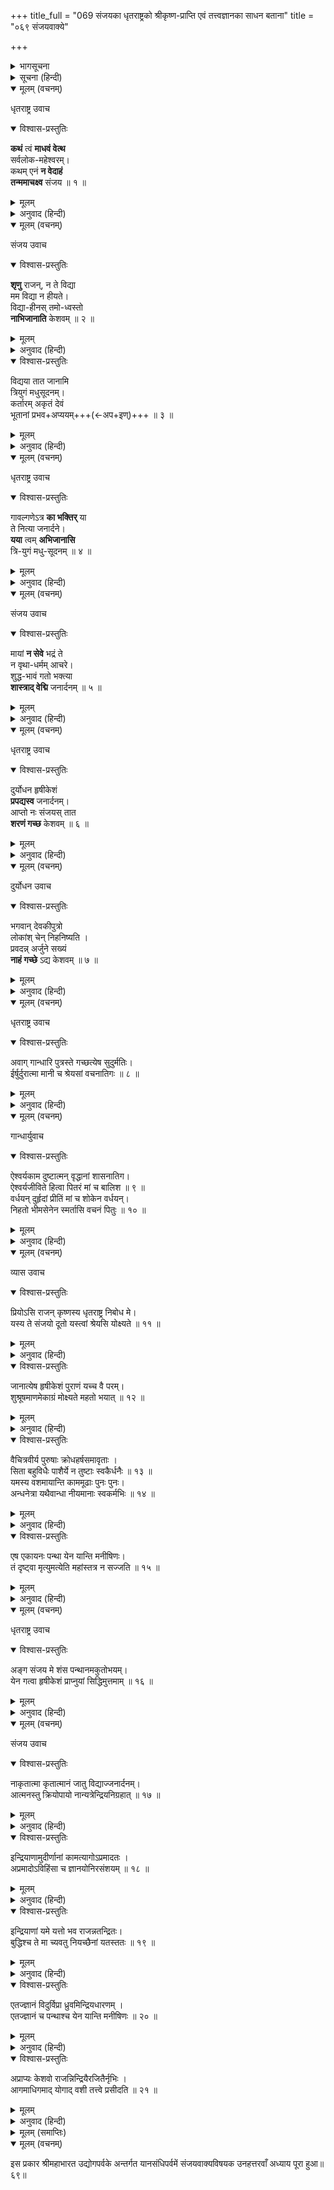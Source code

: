 +++
title_full = "069 संजयका धृतराष्ट्रको श्रीकृष्ण-प्राप्ति एवं तत्त्वज्ञानका साधन बताना"
title = "०६९ संजयवाक्ये"

+++

<details><summary>भागसूचना</summary>

एकोनसप्ततितमोऽध्यायः
</details>

<details><summary>सूचना (हिन्दी)</summary>

संजयका धृतराष्ट्रको श्रीकृष्ण-प्राप्ति एवं तत्त्वज्ञानका साधन बताना
</details>

<details open><summary>मूलम् (वचनम्)</summary>

धृतराष्ट्र उवाच
</details>

<details open><summary>विश्वास-प्रस्तुतिः</summary>

**कथं** त्वं **माधवं वेत्थ**  
सर्वलोक-महेश्वरम्।  
कथम् एनं **न वेदाहं**  
**तन्ममाचक्ष्व** संजय ॥ १ ॥
</details>

<details><summary>मूलम्</summary>

कथं त्वं माधवं वेत्थ सर्वलोकमहेश्वरम्।  
कथमेनं न वेदाहं तन्ममाचक्ष्व संजय ॥ १ ॥
</details>

<details><summary>अनुवाद (हिन्दी)</summary>

_धृतराष्ट्रने पूछा—_ संजय! मधुवंशी भगवान् श्रीकृष्ण समस्त लोकोंके महान् ईश्वर हैं, इस बातको तुम कैसे जानते हो? और मैं इन्हें इस रूपमें क्यों नहीं जानता? इसका रहस्य मुझे बताओ॥१॥
</details>

<details open><summary>मूलम् (वचनम्)</summary>

संजय उवाच
</details>

<details open><summary>विश्वास-प्रस्तुतिः</summary>

**शृणु** राजन्, न ते विद्या  
मम विद्या न हीयते।  
विद्या-हीनस् तमो-ध्वस्तो  
**नाभिजानाति** केशवम् ॥ २ ॥
</details>

<details><summary>मूलम्</summary>

शृणु राजन् न ते विद्या मम विद्या न हीयते।  
विद्याहीनस्तमोध्वस्तो नाभिजानाति केशवम् ॥ २ ॥
</details>

<details><summary>अनुवाद (हिन्दी)</summary>

_संजयने कहा—_ राजन्! सुनिये, आपको तत्त्वज्ञान प्राप्त नहीं है और मेरी ज्ञानदृष्टि कभी लुप्त नहीं होती है। जो मनुष्य तत्त्वज्ञानसे शून्य है और जिसकी बुद्धि अज्ञानान्धकारसे विनष्ट हो चुकी है, वह श्रीकृष्णके वास्तविक स्वरूपको नहीं जान सकता॥२॥
</details>

<details open><summary>विश्वास-प्रस्तुतिः</summary>

विद्यया तात जानामि  
त्रियुगं मधुसूदनम्।  
कर्तारम् अकृतं देवं  
भूतानां प्रभव+अप्ययम्+++(←अप+इण्)+++ ॥ ३ ॥
</details>

<details><summary>मूलम्</summary>

विद्यया तात जानामि त्रियुगं मधुसूदनम्।  
कर्तारमकृतं देवं भूतानां प्रभवाप्ययम् ॥ ३ ॥
</details>

<details><summary>अनुवाद (हिन्दी)</summary>

तात! मैं ज्ञानदृष्टिसे ही प्राणियोंकी उत्पत्ति और विनाश करनेवाले त्रियुगस्वरूप भगवान् मधुसूदनको, जो सबके कर्ता हैं, परंतु किसीके कार्य नहीं हैं, जानता हूँ॥३॥
</details>

<details open><summary>मूलम् (वचनम्)</summary>

धृतराष्ट्र उवाच
</details>

<details open><summary>विश्वास-प्रस्तुतिः</summary>

गावल्गणेऽत्र **का भक्तिर्** या  
ते नित्या जनार्दने।  
**यया** त्वम् **अभिजानासि**  
त्रि-युगं मधु-सूदनम् ॥ ४ ॥
</details>

<details><summary>मूलम्</summary>

गावल्गणेऽत्र का भक्तिर्या ते नित्या जनार्दने।  
यया त्वमभिजानासि त्रियुगं मधुसूदनम् ॥ ४ ॥
</details>

<details><summary>अनुवाद (हिन्दी)</summary>

_धृतराष्ट्रने पूछा—_ संजय! भगवान् श्रीकृष्णमें जो तुम्हारी नित्य भक्ति है, उसका स्वरूप क्या है? जिससे तुम त्रियुगस्वरूप भगवान् मधुसूदनके तत्त्वको जानते हो॥४॥
</details>

<details open><summary>मूलम् (वचनम्)</summary>

संजय उवाच
</details>

<details open><summary>विश्वास-प्रस्तुतिः</summary>

मायां **न सेवे** भद्रं ते  
न वृथा-धर्मम् आचरे।  
शुद्ध-भावं गतो भक्त्या  
**शास्त्राद् वेद्मि** जनार्दनम् ॥ ५ ॥
</details>

<details><summary>मूलम्</summary>

मायां न सेवे भद्रं ते न वृथा धर्ममाचरे।  
शुद्धभावं गतो भक्त्या शास्त्राद् वेद्मि जनार्दनम् ॥ ५ ॥
</details>

<details><summary>अनुवाद (हिन्दी)</summary>

_संजयने कहा—_ महाराज! आपका कल्याण हो। मैं कभी माया (छल-कपट)-का सेवन नहीं करता। व्यर्थ (पाखण्डपूर्ण) धर्मका आचरण नहीं करता। भगवान्‌की भक्तिसे मेरा अन्तःकरण शुद्ध हो गया है; अतः मैं शास्त्रके वचनोंसे भगवान् श्रीकृष्णके स्वरूपको यथावत् जानता हूँ॥५॥
</details>

<details open><summary>मूलम् (वचनम्)</summary>

धृतराष्ट्र उवाच
</details>

<details open><summary>विश्वास-प्रस्तुतिः</summary>

दुर्योधन हृषीकेशं  
**प्रपद्यस्व** जनार्दनम्।  
आप्तो नः संजयस् तात  
**शरणं गच्छ** केशवम् ॥ ६ ॥
</details>

<details><summary>मूलम्</summary>

दुर्योधन हृषीकेशं प्रपद्यस्व जनार्दनम्।  
आप्तो नः संजयस्तात शरणं गच्छ केशवम् ॥ ६ ॥
</details>

<details><summary>अनुवाद (हिन्दी)</summary>

_यह सुनकर धृतराष्ट्रने दुर्योधनसे कहा—_ बेटा दुर्योधन! संजय हमलोगोंका विश्वासपात्र है। इसकी बातोंपर श्रद्धा करके तुम सम्पूर्ण इन्द्रियोंके प्रेरक जनार्दन भगवान् श्रीकृष्णका आश्रय लो; उन्हींकी शरणमें जाओ॥६॥
</details>

<details open><summary>मूलम् (वचनम्)</summary>

दुर्योधन उवाच
</details>

<details open><summary>विश्वास-प्रस्तुतिः</summary>

भगवान् देवकीपुत्रो  
लोकांश् चेन् निहनिष्यति ।  
प्रवदन्न् अर्जुने सख्यं  
**नाहं गच्छे** ऽद्य केशवम् ॥ ७ ॥
</details>

<details><summary>मूलम्</summary>

भगवान् देवकीपुत्रो लोकांश्चेन्निहनिष्यति ।  
प्रवदन्नर्जुने सख्यं नाहं गच्छेऽद्य केशवम् ॥ ७ ॥
</details>

<details><summary>अनुवाद (हिन्दी)</summary>

_दुर्योधन बोला—_ पिताजी! माना कि देवकीनन्दन श्रीकृष्ण साक्षात् भगवान् हैं और वे इच्छा करते ही सम्पूर्ण लोकोंका संहार कर डालेंगे, तथापि वे अपनेको अर्जुनका मित्र बताते हैं; अतः अब मैं उनकी शरणमें नहीं जाऊँगा॥७॥
</details>

<details open><summary>मूलम् (वचनम्)</summary>

धृतराष्ट्र उवाच
</details>

<details open><summary>विश्वास-प्रस्तुतिः</summary>

अवाग् गान्धारि पुत्रस्ते गच्छत्येष सुदुर्मतिः।  
ईर्षुर्दुरात्मा मानी च श्रेयसां वचनातिगः ॥ ८ ॥
</details>

<details><summary>मूलम्</summary>

अवाग् गान्धारि पुत्रस्ते गच्छत्येष सुदुर्मतिः।  
ईर्षुर्दुरात्मा मानी च श्रेयसां वचनातिगः ॥ ८ ॥
</details>

<details><summary>अनुवाद (हिन्दी)</summary>

_तब धृतराष्ट्रने गान्धारीसे कहा—_ गान्धारी! तुम्हारा दुर्बुद्धि, दुरात्मा, ईर्ष्यालु और अभिमानी पुत्र श्रेष्ठ पुरुषोंकी आज्ञाका उल्लंघन करके नरककी ओर जा रहा है॥८॥
</details>

<details open><summary>मूलम् (वचनम्)</summary>

गान्धार्युवाच
</details>

<details open><summary>विश्वास-प्रस्तुतिः</summary>

ऐश्वर्यकाम दुष्टात्मन् वृद्धानां शासनातिग।  
ऐश्वर्यजीविते हित्वा पितरं मां च बालिश ॥ ९ ॥  
वर्धयन् दुर्हृदां प्रीतिं मां च शोकेन वर्धयन्।  
निहतो भीमसेनेन स्मर्तासि वचनं पितुः ॥ १० ॥
</details>

<details><summary>मूलम्</summary>

ऐश्वर्यकाम दुष्टात्मन् वृद्धानां शासनातिग।  
ऐश्वर्यजीविते हित्वा पितरं मां च बालिश ॥ ९ ॥  
वर्धयन् दुर्हृदां प्रीतिं मां च शोकेन वर्धयन्।  
निहतो भीमसेनेन स्मर्तासि वचनं पितुः ॥ १० ॥
</details>

<details><summary>अनुवाद (हिन्दी)</summary>

_गान्धारी बोली—_ दुष्टात्मा दुर्योधन! तू ऐश्वर्यकी इच्छा रखकर अपने बड़े-बूढ़ोंकी आज्ञाका उल्लंघन करता है! अरे मूर्ख! इस ऐश्वर्य, जीवन, पिता और मुझ माताको भी त्यागकर शत्रुओंकी प्रसन्नता और मेरा शोक बढ़ाता हुआ जब तू भीमसेनके हाथों मारा जायगा, उस समय तुझे पिताकी बातें याद आयेंगी॥९-१०॥
</details>

<details open><summary>मूलम् (वचनम्)</summary>

व्यास उवाच
</details>

<details open><summary>विश्वास-प्रस्तुतिः</summary>

प्रियोऽसि राजन् कृष्णस्य धृतराष्ट्र निबोध मे।  
यस्य ते संजयो दूतो यस्त्वां श्रेयसि योक्ष्यते ॥ ११ ॥
</details>

<details><summary>मूलम्</summary>

प्रियोऽसि राजन् कृष्णस्य धृतराष्ट्र निबोध मे।  
यस्य ते संजयो दूतो यस्त्वां श्रेयसि योक्ष्यते ॥ ११ ॥
</details>

<details><summary>अनुवाद (हिन्दी)</summary>

_तदनन्तर व्यासजीने कहा—_ राजा धृतराष्ट्र! मेरी बातोंपर ध्यान दो। वास्तवमें तुम श्रीकृष्णके प्रिय हो, तभी तो तुम्हें संजय-जैसा दूत मिला है, जो तुम्हें कल्याण-साधनमें लगायेगा॥११॥
</details>

<details open><summary>विश्वास-प्रस्तुतिः</summary>

जानात्येष हृषीकेशं पुराणं यच्च वै परम्।  
शुश्रूषमाणमेकाग्रं मोक्ष्यते महतो भयात् ॥ १२ ॥
</details>

<details><summary>मूलम्</summary>

जानात्येष हृषीकेशं पुराणं यच्च वै परम्।  
शुश्रूषमाणमेकाग्रं मोक्ष्यते महतो भयात् ॥ १२ ॥
</details>

<details><summary>अनुवाद (हिन्दी)</summary>

यह संजय पुराणपुरुष भगवान् श्रीकृष्णको जानता है और उनका जो परमतत्त्व है, वह भी इसे ज्ञात है। यदि तुम एकाग्रचित्त होकर इसकी बातें सुनोगे तो यह तुम्हें महान् भयसे मुक्त कर देगा॥१२॥
</details>

<details open><summary>विश्वास-प्रस्तुतिः</summary>

वैचित्रवीर्य पुरुषाः क्रोधहर्षसमावृताः ।  
सिता बहुविधैः पाशैर्ये न तुष्टाः स्वकैर्धनैः ॥ १३ ॥  
यमस्य वशमायान्ति काममूढाः पुनः पुनः।  
अन्धनेत्रा यथैवान्धा नीयमानाः स्वकर्मभिः ॥ १४ ॥
</details>

<details><summary>मूलम्</summary>

वैचित्रवीर्य पुरुषाः क्रोधहर्षसमावृताः ।  
सिता बहुविधैः पाशैर्ये न तुष्टाः स्वकैर्धनैः ॥ १३ ॥  
यमस्य वशमायान्ति काममूढाः पुनः पुनः।  
अन्धनेत्रा यथैवान्धा नीयमानाः स्वकर्मभिः ॥ १४ ॥
</details>

<details><summary>अनुवाद (हिन्दी)</summary>

विचित्रवीर्यकुमार! जो मनुष्य अपने धनसे संतुष्ट नहीं हैं और काम आदि विविध प्रकारके बन्धनोंसे बँधकर हर्ष और क्रोधके वशीभूत हो रहे हैं, वे काममोहित पुरुष अंधोंके नेतृत्वमें चलनेवाले अंधोंकी भाँति अपने कर्मोंद्वारा प्रेरित होकर बारंबार यमराजके वशमें आते हैं॥१३-१४॥
</details>

<details open><summary>विश्वास-प्रस्तुतिः</summary>

एष एकायनः पन्था येन यान्ति मनीषिणः।  
तं दृष्ट्वा मृत्युमत्येति महांस्तत्र न सज्जति ॥ १५ ॥
</details>

<details><summary>मूलम्</summary>

एष एकायनः पन्था येन यान्ति मनीषिणः।  
तं दृष्ट्वा मृत्युमत्येति महांस्तत्र न सज्जति ॥ १५ ॥
</details>

<details><summary>अनुवाद (हिन्दी)</summary>

यह ज्ञानमार्ग एकमात्र परमात्माकी प्राप्ति करानेवाला है। जिसपर मनीषी (ज्ञानी) पुरुष चलते हैं, उस मार्गको देख या जान लेनेपर मनुष्य जन्म-मृत्युरूप संसारको लाँघ जाता है और वह महात्मा पुरुष कभी इस संसारमें आसक्त नहीं होता है॥१५॥
</details>

<details open><summary>मूलम् (वचनम्)</summary>

धृतराष्ट्र उवाच
</details>

<details open><summary>विश्वास-प्रस्तुतिः</summary>

अङ्ग संजय मे शंस पन्थानमकुतोभयम्।  
येन गत्वा हृषीकेशं प्राप्नुयां सिद्धिमुत्तमाम् ॥ १६ ॥
</details>

<details><summary>मूलम्</summary>

अङ्ग संजय मे शंस पन्थानमकुतोभयम्।  
येन गत्वा हृषीकेशं प्राप्नुयां सिद्धिमुत्तमाम् ॥ १६ ॥
</details>

<details><summary>अनुवाद (हिन्दी)</summary>

_धृतराष्ट्र बोले—_ वत्स संजय! तुम मुझे वह निर्भय मार्ग बताओ, जिससे चलकर मैं सम्पूर्ण इन्द्रियोंके स्वामी परममोक्षस्वरूप भगवान् श्रीकृष्णको प्राप्त कर सकूँ॥१६॥
</details>

<details open><summary>मूलम् (वचनम्)</summary>

संजय उवाच
</details>

<details open><summary>विश्वास-प्रस्तुतिः</summary>

नाकृतात्मा कृतात्मानं जातु विद्याज्जनार्दनम्।  
आत्मनस्तु क्रियोपायो नान्यत्रेन्द्रियनिग्रहात् ॥ १७ ॥
</details>

<details><summary>मूलम्</summary>

नाकृतात्मा कृतात्मानं जातु विद्याज्जनार्दनम्।  
आत्मनस्तु क्रियोपायो नान्यत्रेन्द्रियनिग्रहात् ॥ १७ ॥
</details>

<details><summary>अनुवाद (हिन्दी)</summary>

_संजयने कहा—_ महाराज! जिसने अपने मनको वशमें नहीं किया है, वह कभी नित्यसिद्ध परमात्मा भगवान् श्रीकृष्णको नहीं पा सकता। अपनी सम्पूर्ण इन्द्रियोंको वशमें किये बिना दूसरा कोई कर्म उन परमात्माकी प्राप्तिका उपाय नहीं हो सकता॥१७॥
</details>

<details open><summary>विश्वास-प्रस्तुतिः</summary>

इन्द्रियाणामुदीर्णानां कामत्यागोऽप्रमादतः ।  
अप्रमादोऽविहिंसा च ज्ञानयोनिरसंशयम् ॥ १८ ॥
</details>

<details><summary>मूलम्</summary>

इन्द्रियाणामुदीर्णानां कामत्यागोऽप्रमादतः ।  
अप्रमादोऽविहिंसा च ज्ञानयोनिरसंशयम् ॥ १८ ॥
</details>

<details><summary>अनुवाद (हिन्दी)</summary>

विषयोंकी ओर दौड़नेवाली इन्द्रियोंकी भोग-कामनाओंका पूर्ण सावधानीके साथ त्याग कर देना, प्रमादसे दूर रहना तथा किसी भी प्राणीकी हिंसा न करना—ये तीन निश्चय ही तत्त्वज्ञानकी उत्पत्तिमें कारण हैं॥१८॥
</details>

<details open><summary>विश्वास-प्रस्तुतिः</summary>

इन्द्रियाणां यमे यत्तो भव राजन्नतन्द्रितः।  
बुद्धिश्च ते मा च्यवतु नियच्छैनां यतस्ततः ॥ १९ ॥
</details>

<details><summary>मूलम्</summary>

इन्द्रियाणां यमे यत्तो भव राजन्नतन्द्रितः।  
बुद्धिश्च ते मा च्यवतु नियच्छैनां यतस्ततः ॥ १९ ॥
</details>

<details><summary>अनुवाद (हिन्दी)</summary>

राजन्! आप आलस्य छोड़कर इन्द्रियोंके संयममें तत्पर हो जाइये और अपनी बुद्धिको जैसे भी सम्भव हो, नियन्त्रणमें रखिये, जिससे वह अपने लक्ष्यसे भ्रष्ट न हो॥१९॥
</details>

<details open><summary>विश्वास-प्रस्तुतिः</summary>

एतज्ज्ञानं विदुर्विप्रा ध्रुवमिन्द्रियधारणम् ।  
एतज्ज्ञानं च पन्थाश्च येन यान्ति मनीषिणः ॥ २० ॥
</details>

<details><summary>मूलम्</summary>

एतज्ज्ञानं विदुर्विप्रा ध्रुवमिन्द्रियधारणम् ।  
एतज्ज्ञानं च पन्थाश्च येन यान्ति मनीषिणः ॥ २० ॥
</details>

<details><summary>अनुवाद (हिन्दी)</summary>

इन्द्रियोंको दृढ़तापूर्वक संयममें रखना चाहिये। विद्वान् ब्राह्मण इसीको ज्ञान मानते हैं। यह ज्ञान ही वह मार्ग है, जिससे मनीषी पुरुष चलते हैं॥२०॥
</details>

<details open><summary>विश्वास-प्रस्तुतिः</summary>

अप्राप्यः केशवो राजन्निन्द्रियैरजितैर्नृभिः ।  
आगमाधिगमाद् योगाद् वशी तत्त्वे प्रसीदति ॥ २१ ॥
</details>

<details><summary>मूलम्</summary>

अप्राप्यः केशवो राजन्निन्द्रियैरजितैर्नृभिः ।  
आगमाधिगमाद् योगाद् वशी तत्त्वे प्रसीदति ॥ २१ ॥
</details>

<details><summary>अनुवाद (हिन्दी)</summary>

राजन्! मनुष्य अपनी इन्द्रियोंपर विजय प्राप्त किये बिना भगवान् श्रीकृष्णको नहीं पा सकते। जिसने शास्त्रज्ञान और योगके प्रभावसे अपने मन और इन्द्रियोंको वशमें कर रखा है, वही तत्त्वज्ञान पाकर प्रसन्न होता है॥२१॥
</details>

<details><summary>मूलम् (समाप्तिः)</summary>

इति श्रीमहाभारते उद्योगपर्वणि यानसंधिपर्वणि संजयवाक्ये एकोनसप्ततितमोऽध्यायः ॥ ६९ ॥
</details>

<details open><summary>मूलम् (वचनम्)</summary>

इस प्रकार श्रीमहाभारत उद्योगपर्वके अन्तर्गत यानसंधिपर्वमें संजयवाक्यविषयक उनहत्तरवाँ अध्याय पूरा हुआ॥६९॥
</details>
